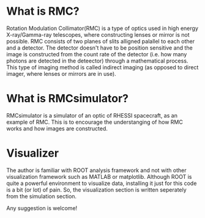 # What is RMC?
Rotation Modulation Collimator(RMC) is a type of optics used in high energy X-ray/Gamma-ray telescopes,
where constructing lenses or mirror is not possible.
RMC consists of two planes of slits alligned palallel to each other and a detector.
The detector doesn't have to be position sensitive and the image is constructed from the count rate of the detector 
(i.e. how many photons are detected in the deteector) through a mathematical process.
This type of imaging method is called indirect imaging (as opposed to direct imager, where lenses or mirrors are in use).

# What is RMCsimulator?
RMCsimulator is a simulator of an optic of RHESSI spacecraft, as an example of RMC.
This is to encourage the understanging of how RMC works and how images are constructed.

# Visualizer
The author is familiar with ROOT analysis framework and not with other visualization framework such as MATLAB or matplotlib.
Although ROOT is quite a powerful environment to visualize data, installing it just for this code is a bit (or lot) of pain.
So, the visualization section is written seperately from the simulation section.


Any suggestion is welcome!
